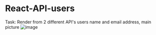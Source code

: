 # React-API-users
Task: Render from 2 different API's users name and email address, main picture
![image](https://user-images.githubusercontent.com/77456859/123101870-23951b00-d43d-11eb-9cee-e51ad0b48dbd.png)
